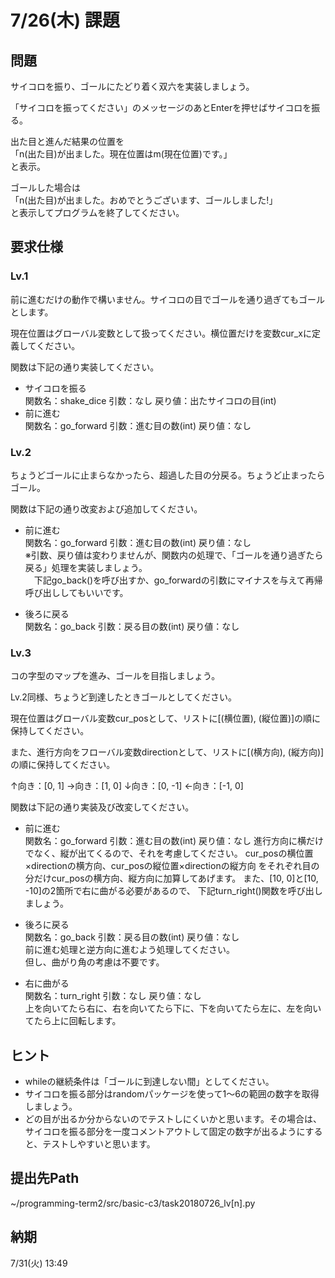 # 7/26(木) 課題

## 問題

サイコロを振り、ゴールにたどり着く双六を実装しましょう。

「サイコロを振ってください」のメッセージのあとEnterを押せばサイコロを振る。

出た目と進んだ結果の位置を  
「n(出た目)が出ました。現在位置はm(現在位置)です。」  
と表示。

ゴールした場合は  
「n(出た目)が出ました。おめでとうございます、ゴールしました!」  
と表示してプログラムを終了してください。

## 要求仕様

### Lv.1

前に進むだけの動作で構いません。サイコロの目でゴールを通り過ぎてもゴールとします。

現在位置はグローバル変数として扱ってください。横位置だけを変数cur_xに定義してください。

関数は下記の通り実装してください。

* サイコロを振る  
関数名：shake_dice 引数：なし 戻り値：出たサイコロの目(int)
* 前に進む  
関数名：go_forward 引数：進む目の数(int) 戻り値：なし

### Lv.2

ちょうどゴールに止まらなかったら、超過した目の分戻る。ちょうど止まったらゴール。

関数は下記の通り改変および追加してください。

* 前に進む  
関数名：go_forward 引数：進む目の数(int) 戻り値：なし  
※引数、戻り値は変わりませんが、関数内の処理で、「ゴールを通り過ぎたら戻る」処理を実装しましょう。  
　下記go_back()を呼び出すか、go_forwardの引数にマイナスを与えて再帰呼び出ししてもいいです。

* 後ろに戻る  
関数名：go_back 引数：戻る目の数(int) 戻り値：なし

### Lv.3

コの字型のマップを進み、ゴールを目指しましょう。 

Lv.2同様、ちょうど到達したときゴールとしてください。

現在位置はグローバル変数cur_posとして、リストに[(横位置), (縦位置)]の順に
保持してください。

また、進行方向をフローバル変数directionとして、リストに[(横方向), (縦方向)]
の順に保持してください。

↑向き：[0, 1] →向き：[1, 0] ↓向き：[0, -1] ←向き：[-1, 0]

関数は下記の通り実装及び改変してください。

* 前に進む  
関数名：go_forward 引数：進む目の数(int) 戻り値：なし
進行方向に横だけでなく、縦が出てくるので、それを考慮してください。
cur_posの横位置×directionの横方向、cur_posの縦位置×directionの縦方向
をそれぞれ目の分だけcur_posの横方向、縦方向に加算してあげます。
また、[10, 0]と[10, -10]の2箇所で右に曲がる必要があるので、
下記turn_right()関数を呼び出しましょう。

* 後ろに戻る  
関数名：go_back 引数：戻る目の数(int) 戻り値：なし  
前に進む処理と逆方向に進むよう処理してください。  
但し、曲がり角の考慮は不要です。

* 右に曲がる  
関数名：turn_right 引数：なし 戻り値：なし  
上を向いてたら右に、右を向いてたら下に、下を向いてたら左に、左を向いてたら上に回転します。

## ヒント

* whileの継続条件は「ゴールに到達しない間」としてください。
* サイコロを振る部分はrandomパッケージを使って1〜6の範囲の数字を取得しましょう。
* どの目が出るか分からないのでテストしにくいかと思います。その場合は、サイコロを振る部分を一度コメントアウトして固定の数字が出るようにすると、テストしやすいと思います。

## 提出先Path

~/programming-term2/src/basic-c3/task20180726_lv[n].py

## 納期

7/31(火) 13:49
